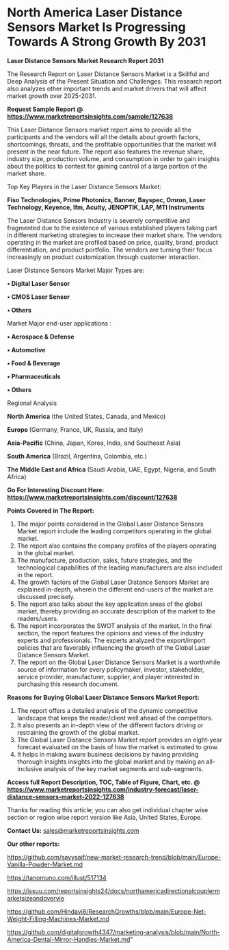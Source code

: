 # North America Laser Distance Sensors Market Is Progressing Towards A Strong Growth By 2031

<strong>Laser Distance Sensors Market Research Report 2031</strong>

The Research Report on Laser Distance Sensors Market is a Skillful and Deep Analysis of the Present Situation and Challenges. This research report also analyzes other important trends and market drivers that will affect market growth over 2025-2031.

<strong>Request Sample Report @ <a href=https://www.marketreportsinsights.com/sample/127638>https://www.marketreportsinsights.com/sample/127638</a></strong>

This Laser Distance Sensors market report aims to provide all the participants and the vendors will all the details about growth factors, shortcomings, threats, and the profitable opportunities that the market will present in the near future. The report also features the revenue share, industry size, production volume, and consumption in order to gain insights about the politics to contest for gaining control of a large portion of the market share.

Top Key Players in the Laser Distance Sensors Market:

<strong>Fiso Technologies, Prime Photonics, Banner, Bayspec, Omron, Laser Technology, Keyence, Ifm, Acuity, JENOPTIK, LAP, MTI Instruments</strong>

The Laser Distance Sensors Industry is severely competitive and fragmented due to the existence of various established players taking part in different marketing strategies to increase their market share. The vendors operating in the market are profiled based on price, quality, brand, product differentiation, and product portfolio. The vendors are turning their focus increasingly on product customization through customer interaction.

Laser Distance Sensors Market Major Types are:

<strong>• Digital Laser Sensor

• CMOS Laser Sensor

• Others</strong>

Market Major end-user applications :

<strong>• Aerospace & Defense

• Automotive

• Food & Beverage

• Pharmaceuticals

• Others</strong>

Regional Analysis

</u><strong><b>North America</b></strong> (the United States, Canada, and Mexico)

<strong><b>Europe </b></strong>(Germany, France, UK, Russia, and Italy)

<strong><b>Asia-Pacific</b></strong> (China, Japan, Korea, India, and Southeast Asia)

<strong><b>South America</b></strong> (Brazil, Argentina, Colombia, etc.)

<strong><b>The Middle East and Africa</b></strong> (Saudi Arabia, UAE, Egypt, Nigeria, and South Africa)

<strong>Go For Interesting Discount Here: <a href=https://www.marketreportsinsights.com/discount/127638>https://www.marketreportsinsights.com/discount/127638</a></strong>

<strong>Points Covered in The Report:</strong>
<ol>
  <li>The major points considered in the Global Laser Distance Sensors Market report include the leading competitors operating in the global market.</li>
  <li>The report also contains the company profiles of the players operating in the global market.</li>
  <li>The manufacture, production, sales, future strategies, and the technological capabilities of the leading manufacturers are also included in the report.</li>
  <li>The growth factors of the Global Laser Distance Sensors Market are explained in-depth, wherein the different end-users of the market are discussed precisely.</li>
  <li>The report also talks about the key application areas of the global market, thereby providing an accurate description of the market to the readers/users.</li>
  <li>The report incorporates the SWOT analysis of the market. In the final section, the report features the opinions and views of the industry experts and professionals. The experts analyzed the export/import policies that are favorably influencing the growth of the Global Laser Distance Sensors Market.</li>
  <li>The report on the Global Laser Distance Sensors Market is a worthwhile source of information for every policymaker, investor, stakeholder, service provider, manufacturer, supplier, and player interested in purchasing this research document.</li>
</ol>
<strong>Reasons for Buying Global Laser Distance Sensors Market Report:</strong>

<ol>
  <li>The report offers a detailed analysis of the dynamic competitive landscape that keeps the reader/client well ahead of the competitors.</li>
  <li>It also presents an in-depth view of the different factors driving or restraining the growth of the global market.</li>
  <li>The Global Laser Distance Sensors Market report provides an eight-year forecast evaluated on the basis of how the market is estimated to grow.</li>
  <li>It helps in making aware business decisions by having providing thorough insights insights into the global market and by making an all-inclusive analysis of the key market segments and sub-segments.</li>
</ol>
<strong>Access full Report Description, TOC, Table of Figure, Chart, etc. @ <a href=https://www.marketreportsinsights.com/industry-forecast/laser-distance-sensors-market-2022-127638>https://www.marketreportsinsights.com/industry-forecast/laser-distance-sensors-market-2022-127638</a></strong>


Thanks for reading this article; you can also get individual chapter wise section or region wise report version like Asia, United States, Europe.

<strong>Contact Us:</strong>
sales@marketreportsinsights.com

<strong>Our other reports:</strong>

<a href=https://github.com/sayysaif/new-market-research-trend/blob/main/Europe-Vanilla-Powder-Market.md>https://github.com/sayysaif/new-market-research-trend/blob/main/Europe-Vanilla-Powder-Market.md</a>

<a href=https://tanomuno.com/illust/517134>https://tanomuno.com/illust/517134</a>

<a href=https://issuu.com/reportsinsights24/docs/northamericadirectionalcouplermarketsizeandovervie>https://issuu.com/reportsinsights24/docs/northamericadirectionalcouplermarketsizeandovervie</a>

<a href=https://github.com/Hindavi8/ResearchGrowths/blob/main/Europe-Net-Weight-Filling-Machines-Market.md>https://github.com/Hindavi8/ResearchGrowths/blob/main/Europe-Net-Weight-Filling-Machines-Market.md</a>

<a href=https://github.com/digitalgrowth4347/marketing-analysis/blob/main/North-America-Dental-Mirror-Handles-Market.md>https://github.com/digitalgrowth4347/marketing-analysis/blob/main/North-America-Dental-Mirror-Handles-Market.md</a>"

